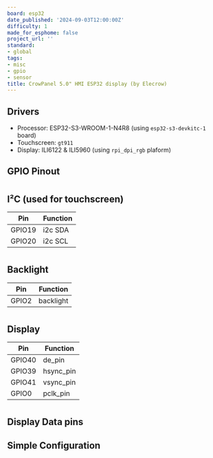 ```yaml
---
board: esp32
date_published: '2024-09-03T12:00:00Z'
difficulty: 1
made_for_esphome: false
project_url: ''
standard:
- global
tags:
- misc
- gpio
- sensor
title: CrowPanel 5.0" HMI ESP32 display (by Elecrow)
---
```


## Drivers

* Processor: ESP32-S3-WROOM-1-N4R8 (using `esp32-s3-devkitc-1` board)
* Touchscreen: `gt911`
* Display: ILI6122 & ILI5960 (using `rpi_dpi_rgb` plaform)

## GPIO Pinout

#

## I²C (used for touchscreen)

| Pin    | Function      |
| ------ | ------------- |
| GPIO19 | i2c SDA     |
| GPIO20 | i2c SCL     |
#

## Backlight

| Pin    | Function      |
| ------ | ------------- |
| GPIO2  | backlight   |
#

## Display

| Pin    | Function      |
| ------ | ------------- |
| GPIO40 | de_pin      |
| GPIO39 | hsync_pin   |
| GPIO41 | vsync_pin   |
| GPIO0  | pclk_pin    |
#

## Display Data pins

## Simple Configuration